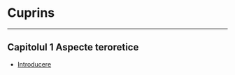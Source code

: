 # Cuprins
---
## Capitolul 1 Aspecte teroretice
- [Introducere](Capitolul%201%20Aspecte%20teoretice/01.Introducere.md)



